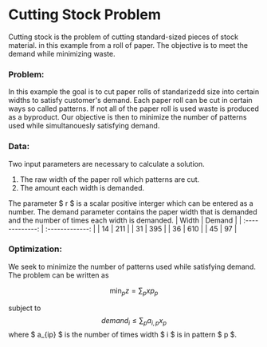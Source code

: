# Cutting Stock Problem
Cutting stock is the problem of cutting standard-sized pieces of stock material.
in this example from a roll of paper. The objective is to meet the demand while
minimizing waste.

### Problem:
In this example the goal is to cut paper rolls of standarizedd size into certain widths to satisfy customer's demand. Each paper roll can be cut in certain ways so called patterns. If not all of the paper roll is used waste is produced as a byproduct. Our objective is then to minimize the number of patterns used while simultanouesly satisfying demand.

### Data:
Two input parameters are necessary to calculate a solution.
1. The raw width of the paper roll which patterns are cut.
2. The amount each width is demanded.

The parameter $ r $ is a scalar positive interger which can be entered as a number. The demand parameter contains the paper width that is demanded and the number of times each width is demanded.
| Width          | Demand          |
| :-------------: | :-------------: |
| 14          | 211              |
| 31          | 395             |
| 36          | 610             |
| 45          | 97               |  

### Optimization:
We seek to minimize the number of patterns used while satisfying demand. The problem can be written as 

$$ \min_{p} z = \sum_{p} xp_{p} $$

subject to
$$ demand_i \leq \sum_p a_{i, p} x_p $$
where $ a_{ip} $ is the number of times width $ i $ is in pattern $ p $.
